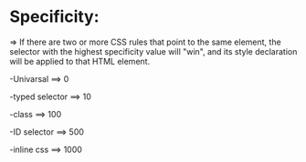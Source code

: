 # Specificity:

=> If there are two or more CSS rules that point to the same element, the selector with the highest specificity value will "win", and its style declaration will be applied to that HTML element.

-Univarsal ==> 0

-typed selector ==> 10

-class ==> 100

-ID selector ==> 500

-inline css ==> 1000